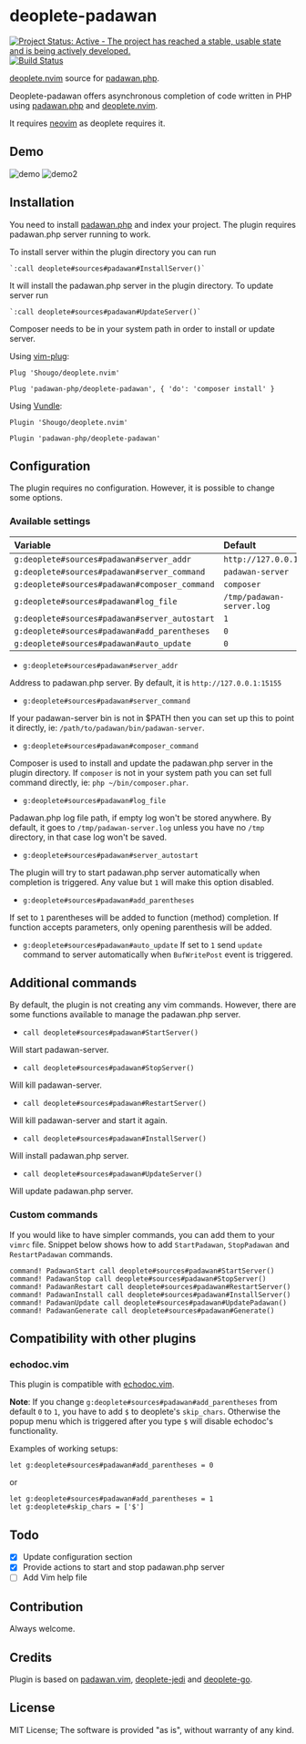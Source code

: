 # deoplete-padawan

[![Project Status: Active - The project has reached a stable, usable state and is being actively developed.](http://www.repostatus.org/badges/latest/active.svg)](http://www.repostatus.org/#active)
[![Build Status](https://travis-ci.org/padawan-php/deoplete-padawan.svg?branch=master)](https://travis-ci.org/padawan-php/deoplete-padawan)

[deoplete.nvim](https://github.com/Shougo/deoplete.nvim) source for
[padawan.php](https://github.com/mkusher/padawan.php).

Deoplete-padawan offers asynchronous completion of code written in PHP using
[padawan.php](https://github.com/mkusher/padawan.php) and
[deoplete.nvim](https://github.com/Shougo/deoplete.nvim).

It requires [neovim](https://github.com/neovim/neovim) as deoplete requires it.

## Demo

![demo](https://raw.githubusercontent.com/padawan-php/deoplete-padawan/master/demo.gif)
![demo2](https://raw.githubusercontent.com/padawan-php/deoplete-padawan/master/demo2.gif)

## Installation

You need to install [padawan.php](https://github.com/mkusher/padawan.php) and
index your project. The plugin requires padawan.php server running to work.

To install server within the plugin directory you can run
```
`:call deoplete#sources#padawan#InstallServer()`
```
It will install the padawan.php server in the plugin directory.
To update server run
```
`:call deoplete#sources#padawan#UpdateServer()`
```
Composer needs to be in your system path in order to install or update server.


Using [vim-plug](https://github.com/junegunn/vim-plug):
```vim
Plug 'Shougo/deoplete.nvim'

Plug 'padawan-php/deoplete-padawan', { 'do': 'composer install' }
```

Using [Vundle](https://github.com/VundleVim/Vundle.vim):
```vim
Plugin 'Shougo/deoplete.nvim'

Plugin 'padawan-php/deoplete-padawan'
```

## Configuration

The plugin requires no configuration. However, it is possible to change some
options.

### Available settings

| Variable                                      | Default                   |
|:----------------------------------------------|:--------------------------|
| `g:deoplete#sources#padawan#server_addr`      | `http://127.0.0.1:15155`  |
| `g:deoplete#sources#padawan#server_command`   | `padawan-server`          |
| `g:deoplete#sources#padawan#composer_command` | `composer`                |
| `g:deoplete#sources#padawan#log_file`         | `/tmp/padawan-server.log` |
| `g:deoplete#sources#padawan#server_autostart` | `1`                       |
| `g:deoplete#sources#padawan#add_parentheses`  | `0`                       |
| `g:deoplete#sources#padawan#auto_update`      | `0`                       |

- `g:deoplete#sources#padawan#server_addr`

Address to padawan.php server. By default, it is `http://127.0.0.1:15155`

- `g:deoplete#sources#padawan#server_command`

If your padawan-server bin is not in $PATH then you can set up this
to point it directly, ie: `/path/to/padawan/bin/padawan-server`.

- `g:deoplete#sources#padawan#composer_command`

Composer is used to install and update the padawan.php server in the plugin
directory.  If `composer` is not in your system path you can set full command
directly, ie: `php ~/bin/composer.phar`.

- `g:deoplete#sources#padawan#log_file`

Padawan.php log file path, if empty log won't be stored anywhere. By default, it goes
to `/tmp/padawan-server.log` unless you have no `/tmp` directory, in that case
log won't be saved.

- `g:deoplete#sources#padawan#server_autostart`

The plugin will try to start padawan.php server automatically when completion is triggered.
Any value but `1` will make this option disabled.

- `g:deoplete#sources#padawan#add_parentheses`

If set to `1` parentheses will be added to function (method) completion. If function
accepts parameters, only opening parenthesis will be added.

- `g:deoplete#sources#padawan#auto_update`
If set to `1` send `update` command to server automatically when `BufWritePost` event is triggered.

## Additional commands

By default, the plugin is not creating any vim commands. However, there are some
functions available to manage the padawan.php server.

- `call deoplete#sources#padawan#StartServer()`

Will start padawan-server.

- `call deoplete#sources#padawan#StopServer()`

Will kill padawan-server.

- `call deoplete#sources#padawan#RestartServer()`

Will kill padawan-server and start it again.

- `call deoplete#sources#padawan#InstallServer()`

Will install padawan.php server.

- `call deoplete#sources#padawan#UpdateServer()`

Will update padawan.php server.

### Custom commands

If you would like to have simpler commands, you can add them to your
`vimrc` file. Snippet below shows how to add `StartPadawan`, `StopPadawan` and
`RestartPadawan` commands.

```vim
command! PadawanStart call deoplete#sources#padawan#StartServer()
command! PadawanStop call deoplete#sources#padawan#StopServer()
command! PadawanRestart call deoplete#sources#padawan#RestartServer()
command! PadawanInstall call deoplete#sources#padawan#InstallServer()
command! PadawanUpdate call deoplete#sources#padawan#UpdatePadawan()
command! PadawanGenerate call deoplete#sources#padawan#Generate()
```

## Compatibility with other plugins

### echodoc.vim

This plugin is compatible with [echodoc.vim](https://github.com/Shougo/echodoc.vim).

**Note**: If you change `g:deoplete#sources#padawan#add_parentheses` from default `0` to `1`, you have to add `$` to deoplete's `skip_chars`.
Otherwise the popup menu which is triggered after you type `$` will disable echodoc's functionality.

Examples of working setups:

```vim
let g:deoplete#sources#padawan#add_parentheses = 0
```

or

```vim
let g:deoplete#sources#padawan#add_parentheses = 1
let g:deoplete#skip_chars = ['$']
```

## Todo
- [x] Update configuration section
- [x] Provide actions to start and stop padawan.php server
- [ ] Add Vim help file

## Contribution

Always welcome.

## Credits

Plugin is based on [padawan.vim](https://github.com/mkusher/padawan.vim),
[deoplete-jedi](https://github.com/zchee/deoplete-jedi) and
[deoplete-go](https://github.com/zchee/deoplete-go).

## License

MIT License;
The software is provided "as is", without warranty of any kind.
